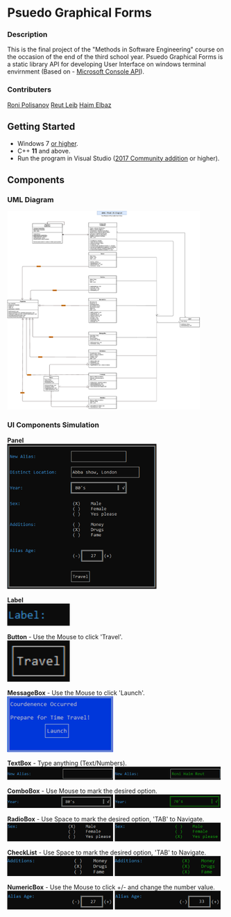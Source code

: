 # Psuedo Graphical Forms 

### Description
This is the final project of the "Methods in Software Engineering" course on the occasion of the end of the third school year.
Psuedo Graphical Forms is a static library API for developing User Interface on windows terminal envirnment (Based on -  [Microsoft Console API](https://docs.microsoft.com/en-us/windows/console/console-reference)).


### Contributers
 [Roni Polisanov](https://github.com/RoniPolisanov)
 [Reut Leib](https://github.com/ReutLeib)
 [Haim Elbaz](https://github.com/m0nkeykong/)
 
## Getting Started
-   Windows 7  <u> or higher</u>.
-   C++  **11**  and above.
-   Run the program in Visual Studio ([2017 Community addition](https://www.visualstudio.com/vs/whatsnew/) or higher).

## Components

### UML Diagram
<img src="/images/UML.png" width="444px"><br>

### UI Components Simulation
**Panel** <br>
<img src="/images/Panel.png" width="344px"/>

**Label** <br>
<img src="/images/LabelBefore.png" width="144px"/>

**Button** - Use the Mouse to click 'Travel'.<br>
<img src="/images/Button.png" width="144px"/>

**MessageBox** - Use the Mouse to click 'Launch'.<br>
<img src="/images/MessageBox.png" width="244px"/>

**TextBox** - Type anything (Text/Numbers).<br>
<img src="/images/TextBoxBefore.png" width="244px"/>
<img src="/images/TextBoxAfter.png" width="244px"/>

**ComboBox** - Use Mouse to mark the desired option.<br>
<img src="/images/ComboBoxBefore.png" width="244px"/>
<img src="/images/ComboBoxAfter.png" width="244px"/>

**RadioBox** - Use Space to mark the desired option, 'TAB' to Navigate.<br>
<img src="/images/RadioBoxBefore.png" width="244px"/>
<img src="/images/RadioBoxAfter.png" width="244px"/>

**CheckList** - Use Space to mark the desired option, 'TAB' to Navigate.<br>
<img src="/images/CheckListBefore.png" width="244px"/>
<img src="/images/CheckListAfter.png" width="244px"/>

**NumericBox** - Use the Mouse to click +/- and change the number value.<br>
<img src="/images/NumericBoxBefore.png" width="244px"/>
<img src="/images/NumericBoxAfter.png" width="244px"/>

